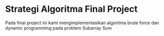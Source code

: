 # Strategi Algoritma Final Project
Pada final project ini kami mengimplementasikan algoritma brute force dan dynamic programming pada problem Subarray Sum
